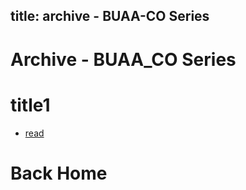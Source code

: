 title: archive - BUAA-CO Series
---

# Archive - BUAA_CO Series

# title1
- [read](link)

# Back Home